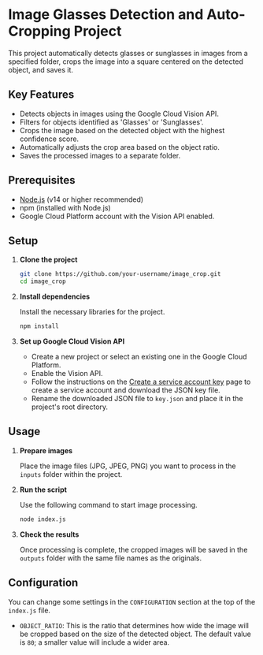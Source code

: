 # Image Glasses Detection and Auto-Cropping Project

This project automatically detects glasses or sunglasses in images from a specified folder, crops the image into a square centered on the detected object, and saves it.

## Key Features

- Detects objects in images using the Google Cloud Vision API.
- Filters for objects identified as 'Glasses' or 'Sunglasses'.
- Crops the image based on the detected object with the highest confidence score.
- Automatically adjusts the crop area based on the object ratio.
- Saves the processed images to a separate folder.

## Prerequisites

- [Node.js](https://nodejs.org/) (v14 or higher recommended)
- npm (installed with Node.js)
- Google Cloud Platform account with the Vision API enabled.

## Setup

1.  **Clone the project**

    ```bash
    git clone https://github.com/your-username/image_crop.git
    cd image_crop
    ```

2.  **Install dependencies**

    Install the necessary libraries for the project.

    ```bash
    npm install
    ```

3.  **Set up Google Cloud Vision API**

    - Create a new project or select an existing one in the Google Cloud Platform.
    - Enable the Vision API.
    - Follow the instructions on the [Create a service account key](https://cloud.google.com/vision/docs/setup#creating-a-service-account) page to create a service account and download the JSON key file.
    - Rename the downloaded JSON file to `key.json` and place it in the project's root directory.

## Usage

1.  **Prepare images**

    Place the image files (JPG, JPEG, PNG) you want to process in the `inputs` folder within the project.

2.  **Run the script**

    Use the following command to start image processing.

    ```bash
    node index.js
    ```

3.  **Check the results**

    Once processing is complete, the cropped images will be saved in the `outputs` folder with the same file names as the originals.

## Configuration

You can change some settings in the `CONFIGURATION` section at the top of the `index.js` file.

- `OBJECT_RATIO`: This is the ratio that determines how wide the image will be cropped based on the size of the detected object. The default value is `80`; a smaller value will include a wider area.
